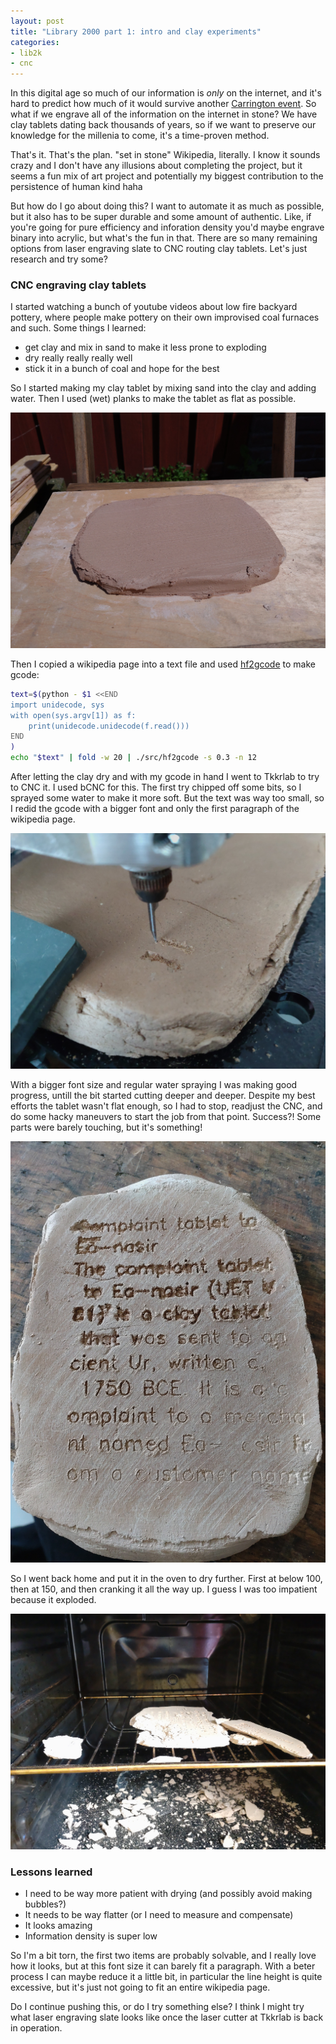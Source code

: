 ```yaml
---
layout: post
title: "Library 2000 part 1: intro and clay experiments"
categories:
- lib2k
- cnc
---
```


In this digital age so much of our information is _only_ on the internet, and it's hard to predict how much of it would survive another [Carrington event](https://en.wikipedia.org/wiki/Carrington_Event). So what if we engrave all of the information on the internet in stone? We have clay tablets dating back thousands of years, so if we want to preserve our knowledge for the millenia to come, it's a time-proven method.

That's it. That's the plan. "set in stone" Wikipedia, literally. I know it sounds crazy and I don't have any illusions about completing the project, but it seems a fun mix of art project and potentially my biggest contribution to the persistence of human kind haha

But how do I go about doing this? I want to automate it as much as possible, but it also has to be super durable and some amount of authentic. Like, if you're going for pure efficiency and inforation density you'd maybe engrave binary into acrylic, but what's the fun in that. There are so many remaining options from laser engraving slate to CNC routing clay tablets. Let's just research and try some?

### CNC engraving clay tablets

I started watching a bunch of youtube videos about low fire backyard pottery, where people make pottery on their own improvised coal furnaces and such. Some things I learned:

- get clay and mix in sand to make it less prone to exploding
- dry really really really well
- stick it in a bunch of coal and hope for the best

So I started making my clay tablet by mixing sand into the clay and adding water. Then I used (wet) planks to make the tablet as flat as possible.

![clay tablet](/images/lithopedia/wetclay.jpg)

Then I copied a wikipedia page into a text file and used [hf2gcode](https://github.com/Andy1978/hf2gcode) to make gcode:

```bash
text=$(python - $1 <<END
import unidecode, sys
with open(sys.argv[1]) as f:
    print(unidecode.unidecode(f.read()))
END
)
echo "$text" | fold -w 20 | ./src/hf2gcode -s 0.3 -n 12
```

After letting the clay dry and with my gcode in hand I went to Tkkrlab to try to CNC it. I used bCNC for this. The first try chipped off some bits, so I sprayed some water to make it more soft. But the text was way too small, so I redid the gcode with a bigger font and only the first paragraph of the wikipedia page.

![small font attempt](/images/lithopedia/toosmall.jpg)

With a bigger font size and regular water spraying I was making good progress, untill the bit started cutting deeper and deeper. Despite my best efforts the tablet wasn't flat enough, so I had to stop, readjust the CNC, and do some hacky maneuvers to start the job from that point. Success?! Some parts were barely touching, but it's something!

![the cnc'd tablet](/images/lithopedia/result.jpg)

So I went back home and put it in the oven to dry further. First at below 100, then at 150, and then cranking it all the way up. I guess I was too impatient because it exploded.

![explosion](/images/lithopedia/disaster.jpg)

### Lessons learned

* I need to be way more patient with drying (and possibly avoid making bubbles?)
* It needs to be way flatter (or I need to measure and compensate)
* It looks amazing
* Information density is super low

So I'm a bit torn, the first two items are probably solvable, and I really love how it looks, but at this font size it can barely fit a paragraph. With a beter process I can maybe reduce it a little bit, in particular the line height is quite excessive, but it's just not going to fit an entire wikipedia page.

Do I continue pushing this, or do I try something else? I think I might try what laser engraving slate looks like once the laser cutter at Tkkrlab is back in operation.